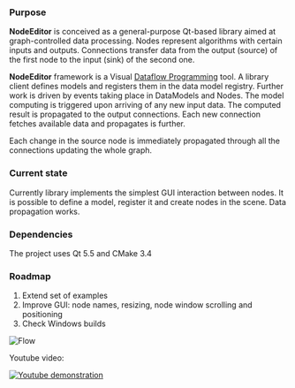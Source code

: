 ### Purpose

**NodeEditor** is conceived as a general-purpose Qt-based library aimed at graph-controlled data processing.  Nodes
represent algorithms with certain inputs and outputs. Connections transfer data from the output (source) of the first
node to the input (sink) of the second one.

**NodeEditor** framework is a Visual [Dataflow Programming](https://en.wikipedia.org/wiki/Dataflow_programming) tool.
A library client defines models and registers them in the data model registry.
Further work is driven by events taking place in DataModels and Nodes.
The model computing is triggered upon arriving of any new input data. The computed result is propagated to the output
connections. Each new connection fetches available data and propagates is further.

Each change in the source node is immediately propagated through all the connections updating  the whole graph.

### Current state

Currently library implements the simplest GUI interaction between nodes. It is possible to define a model, register it
and create nodes in the scene. Data propagation works.

### Dependencies

The project uses Qt 5.5 and CMake 3.4

### Roadmap

1. Extend set of examples
2. Improve GUI: node names, resizing, node window scrolling and positioning
3. Check Windows builds

![Flow](https://bitbucket.org/paceholder/nodeeditor/raw/master/pictures/flow.png)

Youtube video:

[![Youtube demonstration](https://img.youtube.com/vi/PmJ1InmPMdE/0.jpg)](https://www.youtube.com/watch?v=PmJ1InmPMdE)
